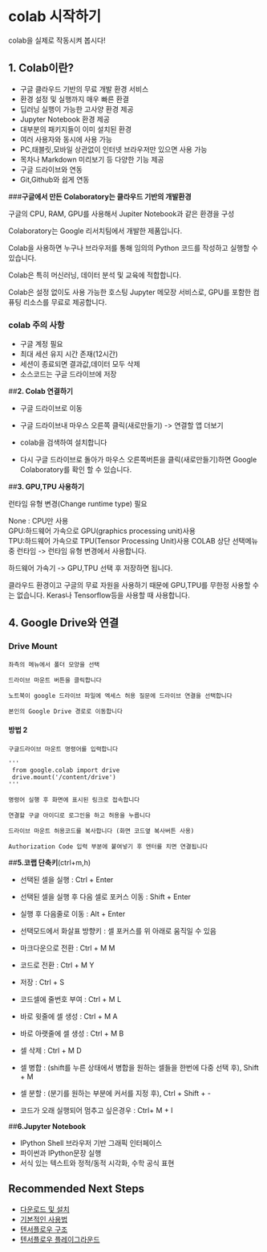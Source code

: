 # colab 시작하기

colab을 실제로 작동시켜 봅시다!

## **1. Colab이란?**
* 구글 클라우드 기반의 무료 개발 환경 서비스 
* 환경 설정 및 실행까지 매우 빠른 환결
* 딥러닝 실행이 가능한 고사양 환경 제공
* Jupyter Notebook 환경 제공
* 대부분의 패키지들이 이미 설치된 환경 
* 여러 사용자와 동시에 사용 가능
* PC,태블릿,모바일 상관없이 인터넷 브라우저만 있으면 사용 가능
* 목차나 Markdown 미리보기 등 다양한 기능 제공
* 구글 드라이브와 연동
* Git,Github와 쉽게 연동  

   
 ###**구글에서 만든 Colaboratory는 클라우드 기반의 개발환경**  
 
 
구글의 CPU, RAM, GPU를 사용해서 Jupiter Notebook과 같은 환경을 구성

Colaboratory는 Google 리서치팀에서 개발한 제품입니다.

 Colab을 사용하면 누구나 브라우저를 통해 임의의 Python 코드를 작성하고 실행할 수 있습니다. 
 
 Colab은 특히 머신러닝, 데이터 분석 및 교육에 적합합니다. 
 
 Colab은 설정 없이도 사용 가능한 호스팅 Jupyter 메모장 서비스로, GPU를 포함한 컴퓨팅 리소스를 무료로 제공합니다.  
 
 ### colab 주의 사항  
  
* 구글 계정 필요
* 최대 세션 유지 시간 존재(12시간)
* 세션이 종료되면 결과값,데이터 모두 삭제
* 소스코드는 구글 드라이브에  저장 


##**2. Colab 연결하기**

*   구글 드라이브로 이동
*   구글 드라이브내 마우스 오른쪽 클릭(새로만들기) -> 연결할 앱 더보기   

*   colab을 검색하여 설치합니다 
*   다시 구글 드라이브로 돌아가 마우스 오른쪽버튼을 클릭(새로만들기)하면 Google Colaboratory를 확인 할 수 있습니다.  
  

##**3. GPU,TPU 사용하기**  

  런타임 유형 변경(Change runtime type) 필요  

  None : CPU만 사용  
  GPU:하드웨어 가속으로 GPU(graphics processing unit)사용  
  TPU:하드웨어 가속으로 TPU(Tensor Processing Unit)사용
  COLAB 상단 선택메뉴 중 런타임 -> 런타임 유형 변경에서 사용합니다.

  하드웨어 가속기 -> GPU,TPU 선택 후 저장하면 됩니다.

  클라우드 환경이고 구글의 무료 자원을 사용하기 때문에 GPU,TPU를 무한정 사용할 수는 없습니다. Keras나 Tensorflow등을 사용할 때 사용합니다.

## **4. Google Drive와 연결**
  ### Drive Mount

    좌측의 메뉴에서 폴더 모양을 선택   

    드라이브 마운트 버튼을 클릭합니다  

    노트북이 google 드라이브 파일에 엑세스 허용 질문에 드라이브 연결을 선택합니다  

    본인의 Google Drive 경로로 이동합니다  
  
  
  #### 방법 2

    구글드라이브 마운트 명령어를 입력합니다  
    
    '''
     from google.colab import drive
     drive.mount('/content/drive')
    '''

    명령어 실행 후 화면에 표시된 링크로 접속합니다  

    연결할 구글 아이디로 로그인을 하고 허용을 누릅니다  

    드라이브 마운트 허용코드를 복사합니다 (화면 코드옆 복사버튼 사용)  

    Authorization Code 입력 부분에 붙여넣기 후 엔터를 치면 연결됩니다  

##**5.코랩 단축키**(ctrl+m,h)

*   선택된 셀을 실행 : Ctrl + Enter
*   선택된 셀을 실행 후 다음 셀로 포커스 이동 : Shift + Enter

*   실행 후 다음줄로 이동 : Alt + Enter
*   선택모드에서 화살표 방향키 : 셀 포커스를 위 아래로 움직일 수 있음


*   마크다운으로 전환 : Ctrl + M M

*   코드로 전환 : Ctrl + M Y
*   저장 : Ctrl + S


*   코드셀에 줄번호 부여 : Ctrl + M L


*   바로 윗줄에 셀 생성 : Ctrl + M A

*   바로 아랫줄에 셀 생성 : Ctrl + M B

*   셀 삭제 : Ctrl + M D
*   셀 병합 : (shift를 누른 상태에서 병합을 원하는 셀들을 한번에 다중 선택 후), Shift + M


*   셀 분할 : (분기를 원하는 부분에 커서를 지정 후), Ctrl + Shift + -


*   코드가 오래 실행되어 멈추고 싶은경우 : Ctrl+ M + I

##**6.Jupyter Notebook** 

* IPython Shell 브라우저 기반 그래픽 인터페이스
* 파이썬과 IPython문장 실행
* 서식 있는 텍스트와 정적/동적 시각화, 수학 공식 표현


 
## Recommended Next Steps

* [다운로드 및 설치](os_setup.md)
* [기본적인 사용법](basic_usage.md)
* [텐서플로우 구조](../index-2/undefined/index-2.md)
* [텐서플로우 플레이그라운드](http://playground.tensorflow.org)


